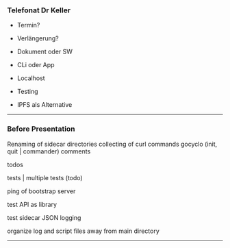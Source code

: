 ### Telefonat Dr Keller

- Termin?
- Verlängerung?

- Dokument oder SW

- CLi oder App
- Localhost
- Testing

- IPFS als Alternative

---
### Before Presentation

Renaming of sidecar directories
collecting of curl commands
gocyclo (init, quit | commander)
comments

todos

tests | multiple tests (todo)

ping of bootstrap server

test API as library

test sidecar JSON logging

organize log and script files away from main directory

---


